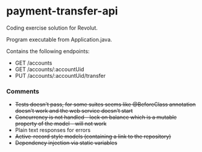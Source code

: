 # payment-transfer-api

Coding exercise solution for Revolut. 

Program executable from Application.java.

Contains the following endpoints:
- GET /accounts
- GET /accounts/:accountUid
- PUT /accounts/:accountUid/transfer

### Comments
- ~~Tests doesn't pass, for some suites seems like @BeforeClass annotation doesn't work and the web service doesn't start~~
- ~~Concurrency is not handled - lock on balance which is a mutable property of the model - will not work~~
- Plain text responses for errors
- ~~Active-record style models (containing a link to the repository)~~
- ~~Dependency injection via static variables~~
